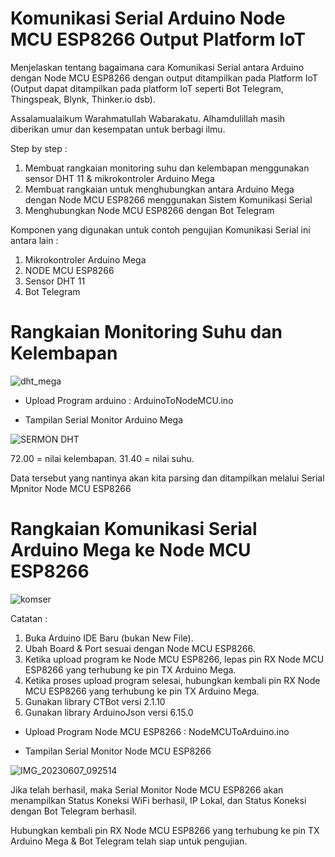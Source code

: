 # Komunikasi Serial Arduino Node MCU ESP8266 Output Platform IoT
Menjelaskan tentang bagaimana cara Komunikasi Serial antara Arduino dengan Node MCU ESP8266 dengan output ditampilkan pada Platform IoT (Output dapat ditampilkan pada platform IoT seperti Bot Telegram, Thingspeak, Blynk, Thinker.io dsb). 

Assalamualaikum Warahmatullah Wabarakatu.
Alhamdulillah masih diberikan umur dan kesempatan untuk berbagi ilmu.

Step by step :
1. Membuat rangkaian monitoring suhu dan kelembapan menggunakan sensor DHT 11 & mikrokontroler Arduino Mega
2. Membuat rangkaian untuk menghubungkan antara Arduino Mega dengan Node MCU ESP8266 menggunakan Sistem Komunikasi Serial
3. Menghubungkan Node MCU ESP8266 dengan Bot Telegram 

Komponen yang digunakan untuk contoh pengujian Komunikasi Serial ini antara lain :
  1. Mikrokontroler Arduino Mega 
  2. NODE MCU ESP8266
  3. Sensor DHT 11
  4. Bot Telegram

# Rangkaian Monitoring Suhu dan Kelembapan
![dht_mega](https://github.com/fauzanmn/Komunikasi-Serial-Arduino-Node-MCU-ESP8266-Output-Bot-Telegram/assets/100438762/120eff92-39d2-4cbd-8eeb-000fbdedcc28)

- Upload Program arduino : ArduinoToNodeMCU.ino

- Tampilan Serial Monitor Arduino Mega

![SERMON DHT](https://github.com/fauzanmn/Komunikasi-Serial-Arduino-Node-MCU-ESP8266-Output-Bot-Telegram/assets/100438762/a68068da-3c2c-4339-88ff-47c759880147)

72.00 = nilai kelembapan.
31.40 = nilai suhu.

Data tersebut yang nantinya akan kita parsing dan ditampilkan melalui Serial Mpnitor Node MCU ESP8266

# Rangkaian Komunikasi Serial Arduino Mega ke Node MCU ESP8266
![komser](https://github.com/fauzanmn/Komunikasi-Serial-Arduino-Node-MCU-ESP8266-Output-Platform-IoT/assets/100438762/31639290-0137-4f3f-8abb-4b43686a3a77)

Catatan :
  1. Buka Arduino IDE Baru (bukan New File).
  2. Ubah Board & Port sesuai dengan Node MCU ESP8266.
  3. Ketika upload program ke Node MCU ESP8266, lepas pin RX Node MCU ESP8266 yang terhubung ke pin TX Arduino Mega.
  4. Ketika proses upload program selesai, hubungkan kembali pin RX Node MCU ESP8266 yang terhubung ke pin TX Arduino Mega.
  5. Gunakan library CTBot versi 2.1.10
  6. Gunakan library ArduinoJson versi 6.15.0

- Upload Program Node MCU ESP8266 : NodeMCUToArduino.ino

- Tampilan Serial Monitor Node MCU ESP8266

![IMG_20230607_092514](https://github.com/fauzanmn/Komunikasi-Serial-Arduino-Node-MCU-ESP8266-Output-Platform-IoT/assets/100438762/6d426636-f1a0-4920-ac2f-cbb98ad20a36)


Jika telah berhasil, maka Serial Monitor Node MCU ESP8266 akan menampilkan Status Koneksi WiFi berhasil, IP Lokal, dan Status Koneksi dengan Bot Telegram berhasil.

Hubungkan kembali pin RX Node MCU ESP8266 yang terhubung ke pin TX Arduino Mega & Bot Telegram telah siap untuk pengujian.





